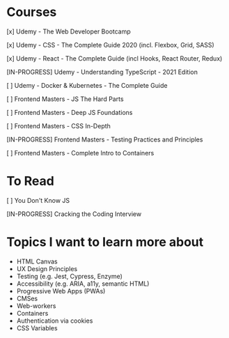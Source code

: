 # Courses
[x] Udemy - The Web Developer Bootcamp

[x] Udemy - CSS - The Complete Guide 2020 (incl. Flexbox, Grid, SASS)

[x] Udemy - React - The Complete Guide (incl Hooks, React Router, Redux)

[IN-PROGRESS] Udemy - Understanding TypeScript - 2021 Edition

[ ] Udemy - Docker & Kubernetes - The Complete Guide

[ ] Frontend Masters - JS The Hard Parts

[ ] Frontend Masters - Deep JS Foundations

[ ] Frontend Masters - CSS In-Depth

[IN-PROGRESS] Frontend Masters - Testing Practices and Principles

[ ] Frontend Masters - Complete Intro to Containers

# To Read
[ ] You Don't Know JS

[IN-PROGRESS] Cracking the Coding Interview

# Topics I want to learn more about
* HTML Canvas
* UX Design Principles
* Testing (e.g. Jest, Cypress, Enzyme)
* Accessibility (e.g. ARIA, a11y, semantic HTML)
* Progressive Web Apps (PWAs)
* CMSes
* Web-workers
* Containers
* Authentication via cookies
* CSS Variables
